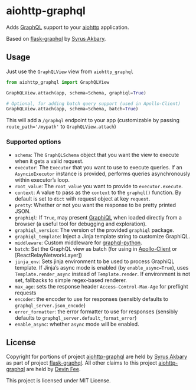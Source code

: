 aiohttp-graphql
===============

Adds [GraphQL] support to your [aiohttp] application.

Based on [flask-graphql] by [Syrus Akbary].

Usage
-----

Just use the `GraphQLView` view from `aiohttp_graphql`

```python
from aiohttp_graphql import GraphQLView

GraphQLView.attach(app, schema=Schema, graphiql=True)

# Optional, for adding batch query support (used in Apollo-Client)
GraphQLView.attach(app, schema=Schema, batch=True)
```

This will add a `/graphql` endpoint to your app (customizable by passing `route_path='/mypath'` to `GraphQLView.attach`)

### Supported options
-   `schema`: The `GraphQLSchema` object that you want the view to execute when it gets a valid request.
-   `executor`: The `Executor` that you want to use to execute queries. If an `AsyncioExecutor` instance is provided, performs queries asynchronously within executor’s loop.
-   `root_value`: The `root_value` you want to provide to `executor.execute`.
-   `context`: A value to pass as the `context` to the `graphql()` function. By default is set to `dict` with request object at key `request`.
-   `pretty`: Whether or not you want the response to be pretty printed JSON.
-   `graphiql`: If `True`, may present [GraphiQL] when loaded directly from a browser (a useful tool for debugging and exploration).
-   `graphiql_version`: The version of the provided `graphiql` package.
-   `graphiql_template`: Inject a Jinja template string to customize GraphiQL.
-   `middleware`: Custom middleware for [graphql-python].
-   `batch`: Set the GraphQL view as batch (for using in [Apollo-Client] or [ReactRelayNetworkLayer])
-   `jinja_env`: Sets jinja environment to be used to process GraphiQL template. If Jinja’s async mode is enabled (by `enable_async=True`), uses
`Template.render_async` instead of `Template.render`. If environment is not set, fallbacks to simple regex-based renderer.
-   `max_age`: sets the response header `Access-Control-Max-Age` for preflight requests
-   `encoder`: the encoder to use for responses (sensibly defaults to `graphql_server.json_encode`)
-   `error_formatter`: the error formatter to use for responses (sensibly defaults to `graphql_server.default_format_error`)
-   `enable_async`: whether `async` mode will be enabled.


License
-------

Copyright for portions of project [aiohttp-graphql] are held by [Syrus Akbary] as part of project [flask-graphql]. All other claims to this project [aiohttp-graphql] are held by [Devin Fee].

This project is licensed under MIT License.

  [GraphQL]: http://graphql.org/
  [aiohttp]: https://github.com/aio-libs/aiohttp/
  [flask-graphql]: https://github.com/graphql-python/flask-graphql
  [Syrus Akbary]: https://github.com/syrusakbary
  [GraphiQL]: https://github.com/graphql/graphiql
  [graphql-python]: https://github.com/graphql-python/graphql-core
  [Apollo-Client]: http://dev.apollodata.com/core/network.html#query-batching
  [Devin Fee]: https://github.com/dfee
  [aiohttp-graphql]: https://github.com/dfee/aiohttp-graphql
